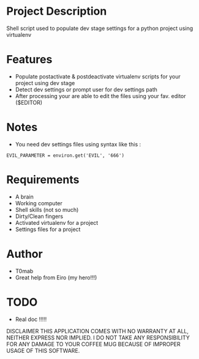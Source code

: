 # Project Description
Shell script used to populate dev stage settings for a python project using virtualenv

# Features
  * Populate postactivate & postdeactivate virtualenv scripts for your project
    using dev stage
  * Detect dev settings or prompt user for dev settings path
  * After processing your are able to edit the files using your fav. editor
    ($EDITOR)

# Notes
  * You need dev settings files using syntax like this : 
  ```
  EVIL_PARAMETER = environ.get('EVIL', '666')
  ```

# Requirements
  * A brain
  * Working computer
  * Shell skills (not so much)
  * Dirty/Clean fingers
  * Activated virtualenv for a project
  * Settings files for a project

# Author
  * T0mab 
  * Great help from Eiro (my hero!!!)

# TODO
  * Real doc !!!!!

DISCLAIMER
THIS APPLICATION COMES WITH NO WARRANTY AT ALL, NEITHER EXPRESS NOR IMPLIED.
I DO NOT TAKE ANY RESPONSIBILITY FOR ANY DAMAGE TO YOUR COFFEE MUG 
BECAUSE OF IMPROPER USAGE OF THIS SOFTWARE.

